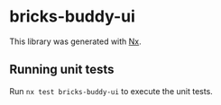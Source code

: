 # bricks-buddy-ui

This library was generated with [Nx](https://nx.dev).

## Running unit tests

Run `nx test bricks-buddy-ui` to execute the unit tests.
